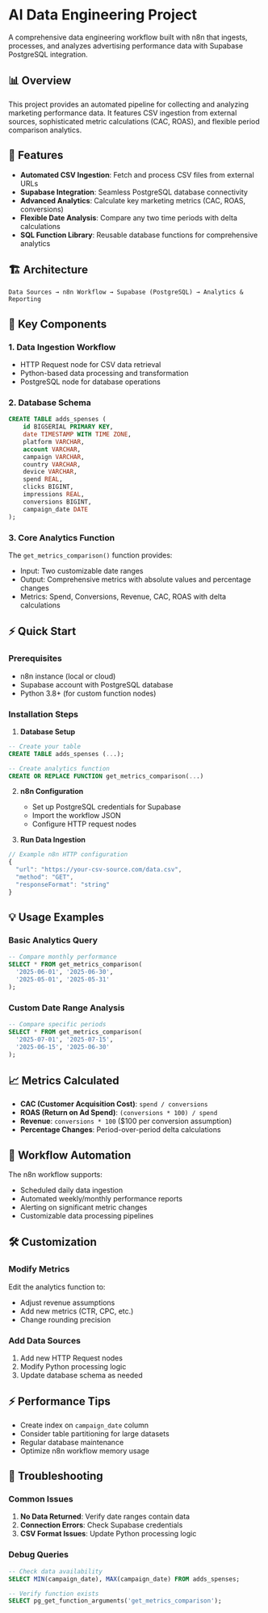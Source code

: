 # AI Data Engineering Project

A comprehensive data engineering workflow built with n8n that ingests, processes, and analyzes advertising performance data with Supabase PostgreSQL integration.

## 📊 Overview

This project provides an automated pipeline for collecting and analyzing marketing performance data. It features CSV ingestion from external sources, sophisticated metric calculations (CAC, ROAS), and flexible period comparison analytics.

## 🚀 Features

- **Automated CSV Ingestion**: Fetch and process CSV files from external URLs
- **Supabase Integration**: Seamless PostgreSQL database connectivity
- **Advanced Analytics**: Calculate key marketing metrics (CAC, ROAS, conversions)
- **Flexible Date Analysis**: Compare any two time periods with delta calculations
- **SQL Function Library**: Reusable database functions for comprehensive analytics

## 🏗️ Architecture

```
Data Sources → n8n Workflow → Supabase (PostgreSQL) → Analytics & Reporting
```

## 📁 Key Components

### 1. Data Ingestion Workflow
- HTTP Request node for CSV data retrieval
- Python-based data processing and transformation
- PostgreSQL node for database operations

### 2. Database Schema
```sql
CREATE TABLE adds_spenses (
    id BIGSERIAL PRIMARY KEY,
    date TIMESTAMP WITH TIME ZONE,
    platform VARCHAR,
    account VARCHAR,
    campaign VARCHAR,
    country VARCHAR,
    device VARCHAR,
    spend REAL,
    clicks BIGINT,
    impressions REAL,
    conversions BIGINT,
    campaign_date DATE
);
```

### 3. Core Analytics Function
The `get_metrics_comparison()` function provides:
- Input: Two customizable date ranges
- Output: Comprehensive metrics with absolute values and percentage changes
- Metrics: Spend, Conversions, Revenue, CAC, ROAS with delta calculations

## ⚡ Quick Start

### Prerequisites
- n8n instance (local or cloud)
- Supabase account with PostgreSQL database
- Python 3.8+ (for custom function nodes)

### Installation Steps

1. **Database Setup**
```sql
-- Create your table
CREATE TABLE adds_spenses (...);

-- Create analytics function
CREATE OR REPLACE FUNCTION get_metrics_comparison(...)
```

2. **n8n Configuration**
   - Set up PostgreSQL credentials for Supabase
   - Import the workflow JSON
   - Configure HTTP request nodes

3. **Run Data Ingestion**
```javascript
// Example n8n HTTP configuration
{
  "url": "https://your-csv-source.com/data.csv",
  "method": "GET",
  "responseFormat": "string"
}
```

## 💡 Usage Examples

### Basic Analytics Query
```sql
-- Compare monthly performance
SELECT * FROM get_metrics_comparison(
  '2025-06-01', '2025-06-30',
  '2025-05-01', '2025-05-31'
);
```

### Custom Date Range Analysis
```sql
-- Compare specific periods
SELECT * FROM get_metrics_comparison(
  '2025-07-01', '2025-07-15',
  '2025-06-15', '2025-06-30'
);
```

## 📈 Metrics Calculated

- **CAC (Customer Acquisition Cost)**: `spend / conversions`
- **ROAS (Return on Ad Spend)**: `(conversions * 100) / spend`
- **Revenue**: `conversions * 100` ($100 per conversion assumption)
- **Percentage Changes**: Period-over-period delta calculations

## 🔧 Workflow Automation

The n8n workflow supports:
- Scheduled daily data ingestion
- Automated weekly/monthly performance reports
- Alerting on significant metric changes
- Customizable data processing pipelines

## 🛠️ Customization

### Modify Metrics
Edit the analytics function to:
- Adjust revenue assumptions
- Add new metrics (CTR, CPC, etc.)
- Change rounding precision

### Add Data Sources
1. Add new HTTP Request nodes
2. Modify Python processing logic
3. Update database schema as needed

## ⚡ Performance Tips

- Create index on `campaign_date` column
- Consider table partitioning for large datasets
- Regular database maintenance
- Optimize n8n workflow memory usage

## 🐛 Troubleshooting

### Common Issues
1. **No Data Returned**: Verify date ranges contain data
2. **Connection Errors**: Check Supabase credentials
3. **CSV Format Issues**: Update Python processing logic

### Debug Queries
```sql
-- Check data availability
SELECT MIN(campaign_date), MAX(campaign_date) FROM adds_spenses;

-- Verify function exists
SELECT pg_get_function_arguments('get_metrics_comparison');
```